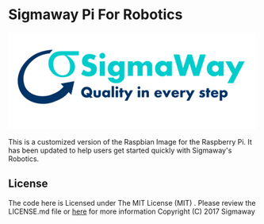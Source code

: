 # Sigmaway Pi For Robotics

![Dex Logo](sigmaway_logo.jpg "Sigmaway sLogo.")

This is a customized version of the Raspbian Image for the Raspberry Pi.  It has been updated to help users get started quickly with Sigmaway's Robotics.


## License
The code here is Licensed under  The MIT License (MIT) . Please review the  LICENSE.md file or [here](https://github.com/Sigmaway/sipi/blob/master/LICENSE.md) for more information
Copyright (C) 2017 Sigmaway 

    



